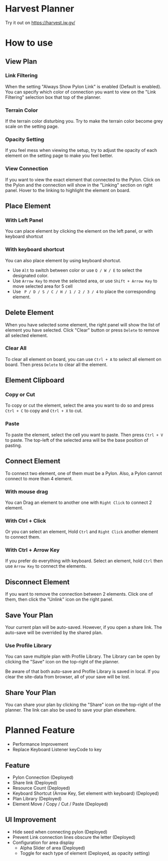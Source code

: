 # Harvest Planner
Try it out on https://harvest.iw.gy/

# How to use
## View Plan
### Link Filtering
When the setting "Always Show Pylon Link" is enabled (Default is enabled). You can specify which color of connection you want to view on the "Link Filtering" selection box that top of the planner.

### Terrain Color
If the terrain color disturbing you. Try to make the terrain color become grey scale on the setting page.

### Opacity Setting
If you feel mess when viewing the setup, try to adjust the opacity of each element on the setting page to make you feel better.

### View Connection
If you want to view the exact element that connected to the Pylon. Click on the Pylon and the connection will show in the "Linking" section on right panel. Hover to the linking to highlight the element on board.

## Place Element
### With Left Panel
You can place element by clicking the element on the left panel, or with keyboard shortcut
### With keyboard shortcut
You can also place element by using keyboard shortcut. 
- Use `Alt` to switch between color or use `Q / W / E` to select the designated color.
- Use `Arrow Key` to move the selected area, or use `Shift + Arrow Key` to move selected area for 5 cell
- Use ` P / D / S / C / H / 1 / 2 / 3 / 4` to place the corresponding element.

## Delete Element
When you have selected some element, the right panel will show the list of element you have selected. Click "Clear" button or press `Delete` to remove all selected element.
### Clear All
To clear all element on board, you can use `Ctrl + A` to select all element on board. Then press `Delete` to clear all the element.

## Element Clipboard
### Copy or Cut
To copy or cut the element, select the area you want to do so and press `Ctrl + C` to copy and `Ctrl + X` to cut.
### Paste
To paste the element, select the cell you want to paste. Then press `Ctrl + V` to paste. The top-left of the selected area will be the base position of pasting.

## Connect Element
To connect two element, one of them must be a Pylon. Also, a Pylon cannot connect to more than 4 element.
### With mouse drag
You can Drag an element to another one with `Right Click` to connect 2 element.
### With Ctrl + Click
Or you can select an element, Hold `Ctrl` and `Right Click` another element to connect them.
### With Ctrl + Arrow Key
If you prefer do everything with keyboard. Select an element, hold `Ctrl` then use `Arrow Key` to connect the elements.

## Disconnect Element
If you want to remove the connection between 2 elements. Click one of them, then click the "Unlink" icon on the right panel.

## Save Your Plan
Your current plan will be auto-saved. However, if you open a share link. The auto-save will be overrided by the shared plan.
### Use Profile Library
You can save multiple plan with Profile Library. The Library can be open by clicking the "Save" icon on the top-right of the planner.

Be aware of that both auto-save and Profile Library is saved in local. If you clear the site-data from browser, all of your save will be lost.

## Share Your Plan
You can share your plan by clicking the "Share" icon on the top-right of the planner. The link can also be used to save your plan elsewhere.

# Planned Feature
- Performance Improvement
- Replace Keyboard Listener keyCode to key
## Feature
- Pylon Connection (Deployed)
- Share link (Deployed)
- Resource Count (Deployed)
- Keyboard Shortcut (Arrow Key, Set element with keyboard) (Deployed)
- Plan Library (Deployed)
- Element Move / Copy / Cut / Paste (Deployed)

## UI Improvement
- Hide seed when connecting pylon (Deployed)
- Prevent Link connection lines obscure the letter (Deployed)
- Configuration for area display
  - Alpha Slider of area (Deployed)
  - Toggle for each type of element (Deployed, as opacity setting)
